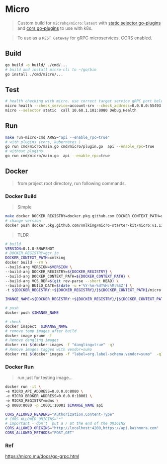 # Micro

> Custom build for `microhq/micro:latest` with [static selector go-plugins](https://github.com/micro/go-plugins/tree/master/client/selector/static) and [cors go-plugins](https://github.com/micro/go-plugins/tree/master/micro/cors)  to use with k8s.

> To use as a `REST Gateway` for gRPC microservices. CORS enabled.

## Build

```bash
go build -o build/ ./cmd/...
# build and install micro-cli to ~/go/bin
go install ./cmd/micro/...
```

## Test

```bash
# health checking with micro. use correct target service gRPC port below
micro health --check_service=account-srv --check_address=0.0.0.0:55493
micro --selector static  call 10.60.1.101:8080 Debug.Health
```

## Run

```bash
make run-micro-cmd ARGS="api --enable_rpc=true"
# with plugins (cors, kubernetes )
go run cmd/micro/main.go cmd/micro/plugin.go  api --enable_rpc=true
# without plugins
go run cmd/micro/main.go  api --enable_rpc=true
```

## Docker

> from project root directory, run following commands.

### Docker Build

> Simple

```bash
make docker DOCKER_REGISTRY=docker.pkg.github.com DOCKER_CONTEXT_PATH=xmlking/micro-starter-kit
# change version
docker push docker.pkg.github.com/xmlking/micro-starter-kit/micro:v1.11.3
```

> TLDR

```bash
# build
VERSION=0.1.0-SNAPSHOT
# DOCKER_REGISTRY=gcr.io
DOCKER_CONTEXT_PATH=xmlking
docker build --rm \
--build-arg VERSION=$VERSION \
--build-arg DOCKER_REGISTRY=${DOCKER_REGISTRY} \
--build-arg DOCKER_CONTEXT_PATH=${DOCKER_CONTEXT_PATH} \
--build-arg VCS_REF=$(git rev-parse --short HEAD) \
--build-arg BUILD_DATE=$(date -u +'%Y-%m-%dT%H:%M:%SZ') \
-t ${DOCKER_REGISTRY:+${DOCKER_REGISTRY}/}${DOCKER_CONTEXT_PATH}/micro:${VERSION} -f cmd/micro/Dockerfile .

IMANGE_NAME=${DOCKER_REGISTRY:+${DOCKER_REGISTRY}/}${DOCKER_CONTEXT_PATH}/micro:${VERSION}

# push
docker push $IMANGE_NAME

# check
docker inspect  $IMANGE_NAME
# remove temp images after build
docker image prune -f
# Remove dangling images
docker rmi $(docker images -f "dangling=true" -q)
# Remove images tagged with vendor=sumo
docker rmi $(docker images -f "label=org.label-schema.vendor=sumo"  -q)
```

### Docker Run

> run just for testing image...

```bash
docker run -it \
-e MICRO_API_ADDRESS=0.0.0.0:8080 \
-e MICRO_BROKER_ADDRESS=0.0.0.0:10001 \
-e MICRO_REGISTRY=mdns \
-p 8080:8080 -p 10001:10001 $IMANGE_NAME api
```

```bash
CORS_ALLOWED_HEADERS="Authorization,Content-Type"
# CORS_ALLOWED_ORIGINS="*"
# important - don't  put a / at the end of the ORIGINS
CORS_ALLOWED_ORIGINS="http://localhost:4200,https://api.kashmora.com"
CORS_ALLOWED_METHODS="POST,GET"
```

### Ref

<https://micro.mu/docs/go-grpc.html>
